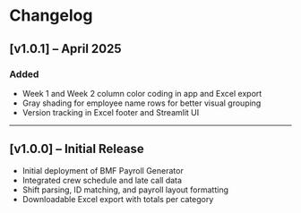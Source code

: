 # Changelog

## [v1.0.1] – April 2025
### Added
- Week 1 and Week 2 column color coding in app and Excel export
- Gray shading for employee name rows for better visual grouping
- Version tracking in Excel footer and Streamlit UI

---

## [v1.0.0] – Initial Release
- Initial deployment of BMF Payroll Generator
- Integrated crew schedule and late call data
- Shift parsing, ID matching, and payroll layout formatting
- Downloadable Excel export with totals per category
